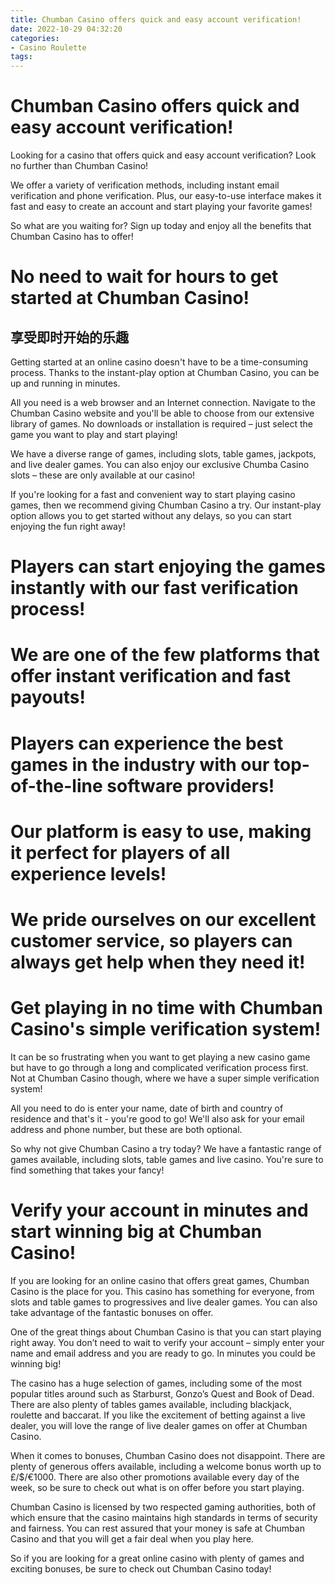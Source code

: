 ```yaml
---
title: Chumban Casino offers quick and easy account verification!
date: 2022-10-29 04:32:20
categories:
- Casino Roulette
tags:
---
```



#  Chumban Casino offers quick and easy account verification!

Looking for a casino that offers quick and easy account verification? Look no further than Chumban Casino!

We offer a variety of verification methods, including instant email verification and phone verification. Plus, our easy-to-use interface makes it fast and easy to create an account and start playing your favorite games!

So what are you waiting for? Sign up today and enjoy all the benefits that Chumban Casino has to offer!

#  No need to wait for hours to get started at Chumban Casino!

 ## 享受即时开始的乐趣

Getting started at an online casino doesn't have to be a time-consuming process. Thanks to the instant-play option at Chumban Casino, you can be up and running in minutes.

All you need is a web browser and an Internet connection. Navigate to the Chumban Casino website and you'll be able to choose from our extensive library of games. No downloads or installation is required – just select the game you want to play and start playing!

We have a diverse range of games, including slots, table games, jackpots, and live dealer games. You can also enjoy our exclusive Chumba Casino slots – these are only available at our casino!

If you're looking for a fast and convenient way to start playing casino games, then we recommend giving Chumban Casino a try. Our instant-play option allows you to get started without any delays, so you can start enjoying the fun right away!

#  Players can start enjoying the games instantly with our fast verification process!

# We are one of the few platforms that offer instant verification and fast payouts!

# Players can experience the best games in the industry with our top-of-the-line software providers!

# Our platform is easy to use, making it perfect for players of all experience levels!

# We pride ourselves on our excellent customer service, so players can always get help when they need it!

#  Get playing in no time with Chumban Casino's simple verification system!

It can be so frustrating when you want to get playing a new casino game but have to go through a long and complicated verification process first. Not at Chumban Casino though, where we have a super simple verification system!

All you need to do is enter your name, date of birth and country of residence and that's it - you're good to go! We'll also ask for your email address and phone number, but these are both optional.

So why not give Chumban Casino a try today? We have a fantastic range of games available, including slots, table games and live casino. You're sure to find something that takes your fancy!

#  Verify your account in minutes and start winning big at Chumban Casino!

If you are looking for an online casino that offers great games, Chumban Casino is the place for you. This casino has something for everyone, from slots and table games to progressives and live dealer games. You can also take advantage of the fantastic bonuses on offer.

One of the great things about Chumban Casino is that you can start playing right away. You don’t need to wait to verify your account – simply enter your name and email address and you are ready to go. In minutes you could be winning big!

The casino has a huge selection of games, including some of the most popular titles around such as Starburst, Gonzo’s Quest and Book of Dead. There are also plenty of tables games available, including blackjack, roulette and baccarat. If you like the excitement of betting against a live dealer, you will love the range of live dealer games on offer at Chumban Casino.

When it comes to bonuses, Chumban Casino does not disappoint. There are plenty of generous offers available, including a welcome bonus worth up to £/$/€1000. There are also other promotions available every day of the week, so be sure to check out what is on offer before you start playing.

Chumban Casino is licensed by two respected gaming authorities, both of which ensure that the casino maintains high standards in terms of security and fairness. You can rest assured that your money is safe at Chumban Casino and that you will get a fair deal when you play here.

So if you are looking for a great online casino with plenty of games and exciting bonuses, be sure to check out Chumban Casino today!
